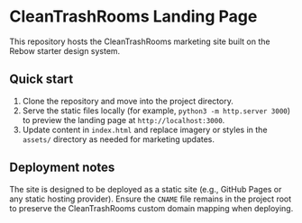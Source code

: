 # CleanTrashRooms Landing Page

This repository hosts the CleanTrashRooms marketing site built on the Rebow starter design system.

## Quick start

1. Clone the repository and move into the project directory.
2. Serve the static files locally (for example, `python3 -m http.server 3000`) to preview the landing page at `http://localhost:3000`.
3. Update content in `index.html` and replace imagery or styles in the `assets/` directory as needed for marketing updates.

## Deployment notes

The site is designed to be deployed as a static site (e.g., GitHub Pages or any static hosting provider). Ensure the `CNAME` file remains in the project root to preserve the CleanTrashRooms custom domain mapping when deploying.
